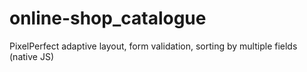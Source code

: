 # online-shop_catalogue
PixelPerfect adaptive layout, form validation, sorting by multiple fields (native JS)

